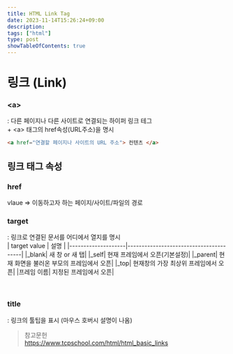 ```yaml
---
title: HTML Link Tag
date: 2023-11-14T15:26:24+09:00 
description: 
tags: ["html"]
type: post
showTableOfContents: true
---
```


# 링크 (Link)
### \<a>
: 다른 페이지나 다른 사이트로 연결되는 하이퍼 링크 테그  
\+ \<a> 태그의 href속성(URL주소)을 명시

``` HTML
<a href="연결할 페이지나 사이트의 URL 주소"> 컨텐츠 </a>
```

## 링크 태그 속성

### href
vlaue => 이동하고자 하는 페이지/사이트/파일의 경로 

### target
: 링크로 연결된 문서를 어디에서 열지를 명시  
|     target value     |  설명  |
|--------------------|----------------------------------------|
|_blank| 새 창 or 새 탭|
|_self| 현재 프레임에서 오픈(기본설정)|
|_parent| 현재 화면을 불러온 부모의 프레임에서 오픈|
|_top| 현재창의 가장 최상위 프레임에서 오픈|
|프레임 이름| 지정된 프레임에서 오픈|

<br/>

### title
: 링크의 툴팁을 표시 (마우스 호버시 설명이 나옴)

>참고문헌  
><https://www.tcpschool.com/html/html_basic_links>